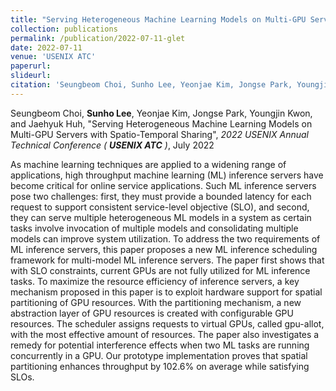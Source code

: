 ```yaml
---
title: "Serving Heterogeneous Machine Learning Models on Multi-GPU Servers with Spatio-Temporal Sharing"
collection: publications
permalink: /publication/2022-07-11-glet
date: 2022-07-11
venue: 'USENIX ATC'
paperurl: 
slideurl: 
citation: 'Seungbeom Choi, Sunho Lee, Yeonjae Kim, Jongse Park, Youngjin Kwon, and Jaehyuk Huh, &quot;Serving Heterogeneous Machine Learning Models on Multi-GPU Servers with Spatio-Temporal Sharing&quot;, 2022 USENIX Annual Technical Conference (USENIX ATC), July 2022'
---
```

Seungbeom Choi, **Sunho Lee**, Yeonjae Kim, Jongse Park, Youngjin Kwon, and Jaehyuk Huh, &quot;Serving Heterogeneous Machine Learning Models on Multi-GPU Servers with Spatio-Temporal Sharing&quot;, *2022 USENIX Annual Technical Conference (* ***USENIX ATC*** *)*, July 2022

<!-- [Paper](http://myshlee417.github.io/files/tnpu_hpca_2022.pdf) -->
<!-- [Slide](http://myshlee417.github.io/files/tnpu_slide_hpca_2022.pdf) -->

As machine learning techniques are applied to a widening range of applications, high throughput machine learning (ML) inference servers have become critical for online service applications. Such ML inference servers pose two challenges: first, they must provide a bounded latency for each request to support consistent service-level objective (SLO), and second, they can serve multiple heterogeneous ML models in a system as certain tasks involve invocation of multiple models and consolidating multiple models can improve system utilization. To address the two requirements of ML inference servers, this paper proposes a new ML inference scheduling framework for multi-model ML inference servers. The paper first shows that with SLO constraints, current GPUs are not fully utilized for ML inference tasks. To maximize the resource efficiency of inference servers, a key mechanism proposed in this paper is to exploit hardware support for spatial partitioning of GPU resources. With the partitioning mechanism, a new abstraction layer of GPU resources is created with configurable GPU resources. The scheduler assigns requests to virtual GPUs, called gpu-allot, with the most effective amount of resources. The paper also investigates a remedy for potential interference effects when two ML tasks are running concurrently in a GPU. Our prototype implementation proves that spatial partitioning enhances throughput by 102.6% on average while satisfying SLOs.
